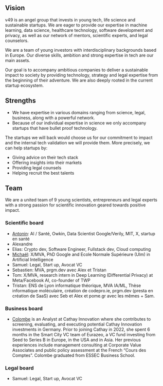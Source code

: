 ## Vision

v49 is an angel group that invests in young tech, life science and sustainable startups. We are eager to provide our expertise in machine learning, data science, healthcare technology, software development and privacy, as well as our network of mentors, scientific experts, and legal counselors.

We are a team of young investors with interdisciplinary backgrounds based in Europe. Our diverse skills, ambition and strong expertise in tech are our main assets.

Our goal is to accompany ambitious companies to deliver a sustainable impact to society by providing technology, strategy and legal expertise from the beginning of their adventure. We are also deeply rooted in the current startup ecosystem.

## Strengths

- We have expertise in various domains ranging from science, legal, business, along with a powerful network.
- Because of our individual expertise in science we only accompany startups that have bullet proof technology.

The startups we will back would choose us for our commitment to impact and the internal tech validation we will provide them. More precisely, we can help startups by:

- Giving advice on their tech stack
- Offering insights into their markets
- Providing legal counsels
- Helping recruit the best talents

## **Team**

We are a united team of 9 young scientists, entrepreneurs and legal experts with a strong passion for scientific innovation geared towards positive impact.

### Scientific board

- [Antonin](https://www.linkedin.com/in/antonindauvin/): AI / Santé, Owkin, Data Scientist Google/Verily, MIT, X, startup en santé
- Alexandre
- Elias: Crypto dev, Software Engineer, Fullstack dev, Cloud computing
- [Michaël](https://www.linkedin.com/in/micha%C3%ABl-sander-081148151/): X/MVA, PhD Google and Ecole Normale Supérieure (Ulm) in Artificial Intelligence
- Samuel: Legal, Start up, Avocat VC
- Sebastien: MVA, prgm.dev avec Alex et Tristan
- Tom: X/MVA, research intern in Deep Learning (Differential Privacy) at Meta/Facebook AI, co-founder of TWP
- Tristan: ENS de Lyon informatique théorique, MVA IA/ML, Thèse informatique moléculaire, création de codepro.ie, prgm.dev (presta en création de SaaS) avec Seb et Alex et pome.gr avec les mêmes + Sam.

### Business board

- [Colombe](https://www.linkedin.com/in/colombe-moinet-53699a170/) is an Analyst at Cathay Innovation where she contributes to screening, evaluating, and executing potential Cathay Innovation investments in Germany. Prior to joining Cathay in 2022, she spent 6 months in the Smart City VC team of Eurazeo, a VC fund investing from Seed to Series B in Europe, in the USA and in Asia. Her previous experiences include management consulting at Corporate Value Associates and public policy assessment at the French “Cours des Comptes”. Colombe graduated from ESSEC Business School.

### Legal board

- Samuel: Legal, Start up, Avocat VC
